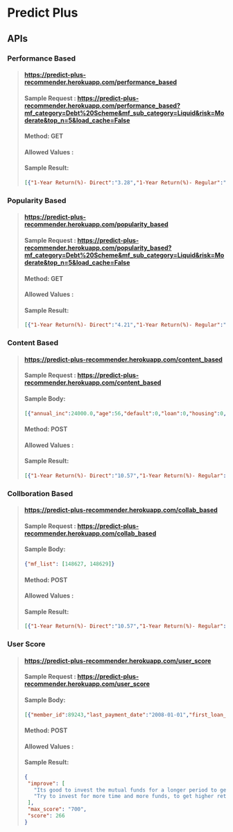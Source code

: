 # Predict Plus
## APIs

### Performance Based

> 
> #### https://predict-plus-recommender.herokuapp.com/performance_based
> 
> #### Sample Request : https://predict-plus-recommender.herokuapp.com/performance_based?mf_category=Debt%20Scheme&mf_sub_category=Liquid&risk=Moderate&top_n=5&load_cache=False
> #### Method: GET
> #### Allowed Values : 
> #### Sample Result: 
> 
> ```json
> [{"1-Year Return(%)- Direct":"3.28","1-Year Return(%)- Regular":"3.21","3-Year Return(%)- Direct":"5.10","3-Year Return(%)- Regular":"5.04","5-Year Return(%)- Direct":"5.88","5-Year Return(%)- Regular":"5.81","benchmark":"NIFTY Liquid Fund Index","latest NAV- Direct":"2,325.0887","latest NAV- Regular":"2,311.9423","risk":"Moderate","scheme_name":"Axis Liquid Fund"},{"1-Year Return(%)- Direct":"3.25","1-Year Return(%)- Regular":"3.17","3-Year Return(%)- Direct":"4.98","3-Year Return(%)- Regular":"4.89","5-Year Return(%)- Direct":"5.80","5-Year Return(%)- Regular":"5.71","benchmark":"CRISIL Liquid Fund Index","latest NAV- Direct":"2,408.2207","latest NAV- Regular":"2,388.7586","risk":"Moderate","scheme_name":"BOI AXA Liquid Fund"},{"1-Year Return(%)- Direct":"3.42","1-Year Return(%)- Regular":"3.17","3-Year Return(%)- Direct":"5.19","3-Year Return(%)- Regular":"4.96","5-Year Return(%)- Direct":"5.89","5-Year Return(%)- Regular":"5.70","benchmark":"NIFTY Liquid Fund Index","latest NAV- Direct":"2,702.5092","latest NAV- Regular":"2,668.2378","risk":"Moderate","scheme_name":"Edelweiss Liquid Fund"},{"1-Year Return(%)- Direct":"3.23","1-Year Return(%)- Regular":"3.13","3-Year Return(%)- Direct":"5.01","3-Year Return(%)- Regular":"4.91","5-Year Return(%)- Direct":"5.76","5-Year Return(%)- Regular":"5.65","benchmark":"CRISIL Liquid Fund Index","latest NAV- Direct":"4,116.2249","latest NAV- Regular":"4,085.7339","risk":"Moderate","scheme_name":"HDFC Liquid Fund"},{"1-Year Return(%)- Direct":"2.93","1-Year Return(%)- Regular":"2.88","3-Year Return(%)- Direct":"4.41","3-Year Return(%)- Regular":"4.36","5-Year Return(%)- Direct":"5.25","5-Year Return(%)- Regular":"5.20","benchmark":"CRISIL Liquid Fund Index","latest NAV- Direct":"1,615.7312","latest NAV- Regular":"1,609.3442","risk":"Moderate","scheme_name":"IIFL Liquid Fund"}]
> ```

### Popularity Based

> #### https://predict-plus-recommender.herokuapp.com/popularity_based
> 
> #### Sample Request : https://predict-plus-recommender.herokuapp.com/popularity_based?mf_category=Debt%20Scheme&mf_sub_category=Liquid&risk=Moderate&top_n=5&load_cache=False
> #### Method: GET
> #### Allowed Values : 
> #### Sample Result: 
> 
> ```json
> [{"1-Year Return(%)- Direct":"4.21","1-Year Return(%)- Regular":"4.01","3-Year Return(%)- Direct":"4.56","3-Year Return(%)- Regular":"4.38","5-Year Return(%)- Direct":"5.22","5-Year Return(%)- Regular":"5.08","benchmark":"CRISIL Money Market Index","latest NAV- Direct":"3,750.6699","latest NAV- Regular":"3,716.5762","risk":"Moderate","scheme_name":"Tata Money Market Fund"},{"1-Year Return(%)- Direct":"3.23","1-Year Return(%)- Regular":"3.18","3-Year Return(%)- Direct":"5.02","3-Year Return(%)- Regular":"4.97","5-Year Return(%)- Direct":"5.81","5-Year Return(%)- Regular":"5.76","benchmark":"NIFTY Liquid Fund Index","latest NAV- Direct":"2,867.7412","latest NAV- Regular":"2,853.9973","risk":"Moderate","scheme_name":"L&T Liquid Fund"},{"1-Year Return(%)- Direct":"4.99","1-Year Return(%)- Regular":"3.91","3-Year Return(%)- Direct":"4.19","3-Year Return(%)- Regular":"3.16","5-Year Return(%)- Direct":"4.93","5-Year Return(%)- Regular":"3.92","benchmark":"CRISIL Short-Term Bond Index","latest NAV- Direct":"34.4743","latest NAV- Regular":"31.7902","risk":"Moderate","scheme_name":"HSBC Short Duration Fund"},{"1-Year Return(%)- Direct":"3.98","1-Year Return(%)- Regular":"2.82","3-Year Return(%)- Direct":"9.44","3-Year Return(%)- Regular":"8.28","5-Year Return(%)- Direct":"7.45","5-Year Return(%)- Regular":"6.41","benchmark":"CRISIL Composite Bond Index","latest NAV- Direct":"49.5722","latest NAV- Regular":"46.1093","risk":"Moderate","scheme_name":"Canara Robeco Income Fund"},{"1-Year Return(%)- Direct":"1.82","1-Year Return(%)- Regular":"1.04","3-Year Return(%)- Direct":"8.24","3-Year Return(%)- Regular":"7.39","5-Year Return(%)- Direct":"6.33","5-Year Return(%)- Regular":"5.51","benchmark":"CRISIL 10-Year Gilt","latest NAV- Direct":"2,428.4180","latest NAV- Regular":"2,258.8412","risk":"Moderate","scheme_name":"Invesco India Gilt Fund"}]
> ```


### Content Based

> #### https://predict-plus-recommender.herokuapp.com/content_based
> 
> #### Sample Request : https://predict-plus-recommender.herokuapp.com/content_based
> #### Sample Body:
> ``` json
> [{"annual_inc":24000.0,"age":56,"default":0,"loan":0,"housing":0,"amount":16153,"tenure_yr":13,"home_ownership":"RENT","marital":"married","education":"basic.4y","risk":"Moderately High","job":"Others","mf_pref":"Debt Scheme","mf_sub_pref":"Medium to Long Duration","loan_status":"Fully Paid"}]
> ```
> #### Method: POST
> #### Allowed Values : 
> #### Sample Result: 
> 
> ```json
> [{"1-Year Return(%)- Direct":"10.57","1-Year Return(%)- Regular":"10.10","3-Year Return(%)- Direct":"2.60","3-Year Return(%)- Regular":"1.89","5-Year Return(%)- Direct":"3.55","5-Year Return(%)- Regular":"2.81","benchmark":"CRISIL Medium to Long Term Debt Index","latest NAV- Direct":"59.3519","latest NAV- Regular":"55.2060","risk":"Low to Moderate","scheme_name":"UTI Bond Fund"},{"1-Year Return(%)- Direct":"22.47","1-Year Return(%)- Regular":"21.53","3-Year Return(%)- Direct":"-4.88","3-Year Return(%)- Regular":"-5.70","5-Year Return(%)- Direct":"-0.19","5-Year Return(%)- Regular":"-1.16","benchmark":"CRISIL Short Term Credit Risk Index","latest NAV- Direct":"14.8824","latest NAV- Regular":"13.5319","risk":"Moderately High","scheme_name":"UTI Credit Risk Fund"},{"1-Year Return(%)- Direct":"22.47","1-Year Return(%)- Regular":"21.53","3-Year Return(%)- Direct":"-4.88","3-Year Return(%)- Regular":"-5.70","5-Year Return(%)- Direct":"-0.19","5-Year Return(%)- Regular":"-1.16","benchmark":"CRISIL Short Term Credit Risk Index","latest NAV- Direct":"14.8824","latest NAV- Regular":"13.5319","risk":"Moderately High","scheme_name":"UTI Credit Risk Fund"},{"1-Year Return(%)- Direct":"22.47","1-Year Return(%)- Regular":"21.53","3-Year Return(%)- Direct":"-4.88","3-Year Return(%)- Regular":"-5.70","5-Year Return(%)- Direct":"-0.19","5-Year Return(%)- Regular":"-1.16","benchmark":"CRISIL Short Term Credit Risk Index","latest NAV- Direct":"14.8824","latest NAV- Regular":"13.5319","risk":"Moderately High","scheme_name":"UTI Credit Risk Fund"},{"1-Year Return(%)- Direct":"59.90","1-Year Return(%)- Regular":"58.28","3-Year Return(%)- Direct":"24.03","3-Year Return(%)- Regular":"22.62","5-Year Return(%)- Direct":"14.82","5-Year Return(%)- Regular":"13.49","benchmark":"S&P BSE 250 Large MidCap Total Return Index","latest NAV- Direct":"63.0200","latest NAV- Regular":"57.1100","risk":"Low to Moderate","scheme_name":"BOI AXA Large & Mid Cap Equity Fund"}]
> ```


### Collboration Based

> #### https://predict-plus-recommender.herokuapp.com/collab_based
> 
> #### Sample Request : https://predict-plus-recommender.herokuapp.com/collab_based
> #### Sample Body:
> ``` json
> {"mf_list": [148627, 148629]}
> ```
> #### Method: POST
> #### Allowed Values : 
> #### Sample Result: 
> 
> ```json
> [{"1-Year Return(%)- Direct":"10.57","1-Year Return(%)- Regular":"10.10","3-Year Return(%)- Direct":"2.60","3-Year Return(%)- Regular":"1.89","5-Year Return(%)- Direct":"3.55","5-Year Return(%)- Regular":"2.81","benchmark":"CRISIL Medium to Long Term Debt Index","latest NAV- Direct":"59.3519","latest NAV- Regular":"55.2060","risk":"Low to Moderate","scheme_name":"UTI Bond Fund"},{"1-Year Return(%)- Direct":"22.47","1-Year Return(%)- Regular":"21.53","3-Year Return(%)- Direct":"-4.88","3-Year Return(%)- Regular":"-5.70","5-Year Return(%)- Direct":"-0.19","5-Year Return(%)- Regular":"-1.16","benchmark":"CRISIL Short Term Credit Risk Index","latest NAV- Direct":"14.8824","latest NAV- Regular":"13.5319","risk":"Moderately High","scheme_name":"UTI Credit Risk Fund"},{"1-Year Return(%)- Direct":"22.47","1-Year Return(%)- Regular":"21.53","3-Year Return(%)- Direct":"-4.88","3-Year Return(%)- Regular":"-5.70","5-Year Return(%)- Direct":"-0.19","5-Year Return(%)- Regular":"-1.16","benchmark":"CRISIL Short Term Credit Risk Index","latest NAV- Direct":"14.8824","latest NAV- Regular":"13.5319","risk":"Moderately High","scheme_name":"UTI Credit Risk Fund"},{"1-Year Return(%)- Direct":"22.47","1-Year Return(%)- Regular":"21.53","3-Year Return(%)- Direct":"-4.88","3-Year Return(%)- Regular":"-5.70","5-Year Return(%)- Direct":"-0.19","5-Year Return(%)- Regular":"-1.16","benchmark":"CRISIL Short Term Credit Risk Index","latest NAV- Direct":"14.8824","latest NAV- Regular":"13.5319","risk":"Moderately High","scheme_name":"UTI Credit Risk Fund"},{"1-Year Return(%)- Direct":"59.90","1-Year Return(%)- Regular":"58.28","3-Year Return(%)- Direct":"24.03","3-Year Return(%)- Regular":"22.62","5-Year Return(%)- Direct":"14.82","5-Year Return(%)- Regular":"13.49","benchmark":"S&P BSE 250 Large MidCap Total Return Index","latest NAV- Direct":"63.0200","latest NAV- Regular":"57.1100","risk":"Low to Moderate","scheme_name":"BOI AXA Large & Mid Cap Equity Fund"}]
> ```



### User Score

> #### https://predict-plus-recommender.herokuapp.com/user_score
> 
> #### Sample Request : https://predict-plus-recommender.herokuapp.com/user_score
> #### Sample Body:
> ``` json
> [{"member_id":89243,"last_payment_date":"2008-01-01","first_loan_start_date":"1988-11-01","open_acc":17,"loan_payment_till_date":100,"total_loan":650,"account_balance":2932704.5,"mf_details":"[{\"mutual_fund_id\":121145,\"mutual_fund_amount\":6310,\"months_since_default\":22,\"mutual_fund_return\":1243070.0,\"mutual_fund_held_since\":14,\"mutual_fund_risk\":\"Moderate\",\"mutual_fund_category\":\"Others\"},{\"mutual_fund_id\":120391,\"mutual_fund_amount\":12790,\"months_since_default\":22,\"mutual_fund_return\":121505.0,\"mutual_fund_held_since\":17,\"mutual_fund_risk\":\"Moderate\",\"mutual_fund_category\":\"Debt Scheme\"},{\"mutual_fund_id\":129736,\"mutual_fund_amount\":13966,\"months_since_default\":22,\"mutual_fund_return\":11731.44,\"mutual_fund_held_since\":16,\"mutual_fund_risk\":\"Moderate\",\"mutual_fund_category\":\"Others\"},{\"mutual_fund_id\":128989,\"mutual_fund_amount\":12503,\"months_since_default\":22,\"mutual_fund_return\":1762923.0,\"mutual_fund_held_since\":10,\"mutual_fund_risk\":\"Moderate\",\"mutual_fund_category\":\"Others\"},{\"mutual_fund_id\":147866,\"mutual_fund_amount\":17539,\"months_since_default\":22,\"mutual_fund_return\":1701283.0,\"mutual_fund_held_since\":12,\"mutual_fund_risk\":\"Moderate\",\"mutual_fund_category\":\"Others\"},{\"mutual_fund_id\":148266,\"mutual_fund_amount\":19310,\"months_since_default\":22,\"mutual_fund_return\":1255150.0,\"mutual_fund_held_since\":8,\"mutual_fund_risk\":\"Moderate\",\"mutual_fund_category\":\"Hybrid Scheme\"},{\"mutual_fund_id\":129330,\"mutual_fund_amount\":4278,\"months_since_default\":22,\"mutual_fund_return\":551862.0,\"mutual_fund_held_since\":16,\"mutual_fund_risk\":\"Moderate\",\"mutual_fund_category\":\"Others\"},{\"mutual_fund_id\":146609,\"mutual_fund_amount\":11551,\"months_since_default\":22,\"mutual_fund_return\":11551.0,\"mutual_fund_held_since\":13,\"mutual_fund_risk\":\"Moderate\",\"mutual_fund_category\":\"Others\"},{\"mutual_fund_id\":126399,\"mutual_fund_amount\":6300,\"months_since_default\":22,\"mutual_fund_return\":5859.0,\"mutual_fund_held_since\":7,\"mutual_fund_risk\":\"Moderate\",\"mutual_fund_category\":\"Others\"},{\"mutual_fund_id\":128924,\"mutual_fund_amount\":15075,\"months_since_default\":22,\"mutual_fund_return\":1100475.0,\"mutual_fund_held_since\":9,\"mutual_fund_risk\":\"Moderate\",\"mutual_fund_category\":\"Others\"},{\"mutual_fund_id\":144337,\"mutual_fund_amount\":13875,\"months_since_default\":22,\"mutual_fund_return\":3898875.0,\"mutual_fund_held_since\":14,\"mutual_fund_risk\":\"Moderate\",\"mutual_fund_category\":\"Debt Scheme\"},{\"mutual_fund_id\":125328,\"mutual_fund_amount\":10910,\"months_since_default\":22,\"mutual_fund_return\":9600.8,\"mutual_fund_held_since\":12,\"mutual_fund_risk\":\"Moderate\",\"mutual_fund_category\":\"Others\"},{\"mutual_fund_id\":146595,\"mutual_fund_amount\":3192,\"months_since_default\":22,\"mutual_fund_return\":20748.0,\"mutual_fund_held_since\":11,\"mutual_fund_risk\":\"Moderate\",\"mutual_fund_category\":\"Others\"},{\"mutual_fund_id\":107525,\"mutual_fund_amount\":19538,\"months_since_default\":22,\"mutual_fund_return\":18561.1,\"mutual_fund_held_since\":5,\"mutual_fund_risk\":\"Moderate\",\"mutual_fund_category\":\"Others\"},{\"mutual_fund_id\":143433,\"mutual_fund_amount\":14459,\"months_since_default\":2,\"mutual_fund_return\":2212227.0,\"mutual_fund_held_since\":1,\"mutual_fund_risk\":\"Moderate\",\"mutual_fund_category\":\"Others\"},{\"mutual_fund_id\":118318,\"mutual_fund_amount\":16057,\"months_since_default\":22,\"mutual_fund_return\":15254.15,\"mutual_fund_held_since\":5,\"mutual_fund_risk\":\"Moderate\",\"mutual_fund_category\":\"Debt Scheme\"}]"}]
> ```
> #### Method: POST
> #### Allowed Values : 
> #### Sample Result: 
> 
> ```json
> {
>  "improve": [
>    "Its good to invest the mutual funds for a longer period to get the power of compound interest",
>    "Try to invest for more time and more funds, to get higher returns using the power of compound interest"
>  ],
>  "max_score": "700",
>  "score": 266
> }
> ```
